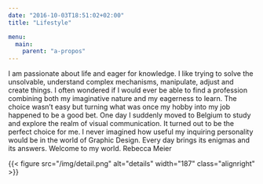 ```yaml
---
date: "2016-10-03T18:51:02+02:00"
title: "Lifestyle"

menu:
  main:
    parent: "a-propos"
---
```


I am passionate about life and eager for knowledge. I like trying to solve the unsolvable, understand complex mechanisms, manipulate, adjust and create things. I often wondered if I would ever be able to find a profession combining both my imaginative nature and my eagerness to learn. The choice wasn’t easy but turning what was once my hobby into my job happened to be a good bet. One day I suddenly moved to Belgium to study and explore the realm of visual communication. It turned out to be the perfect choice for me. I never imagined how useful my inquiring personality would be in the world of Graphic Design. Every day brings its enigmas and its answers. Welcome to my world. Rebecca Meier


{{< figure src="/img/detail.png" alt="details" width="187" class="alignright" >}}
